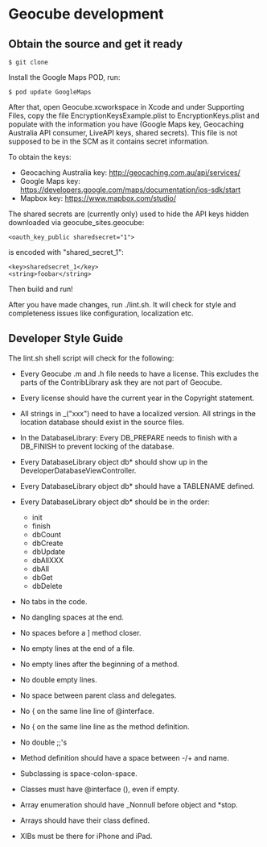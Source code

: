 # Geocube development

## Obtain the source and get it ready

    $ git clone

Install the Google Maps POD, run:

    $ pod update GoogleMaps

After that, open Geocube.xcworkspace in Xcode and under Supporting
Files, copy the file EncryptionKeysExample.plist to EncryptionKeys.plist
and populate with the information you have (Google Maps key,
Geocaching Australia API consumer, LiveAPI keys, shared secrets).
This file is not supposed to be in the SCM as it contains secret
information.

To obtain the keys: 
* Geocaching Australia key: http://geocaching.com.au/api/services/
* Google Maps key: https://developers.google.com/maps/documentation/ios-sdk/start
* Mapbox key: https://www.mapbox.com/studio/

The shared secrets are (currently only) used to hide the API keys
hidden downloaded via geocube_sites.geocube:

    <oauth_key_public sharedsecret="1">

is encoded with "shared_secret_1":

    <key>sharedsecret_1</key>
    <string>foobar</string>


Then build and run!

After you have made changes, run ./lint.sh. It will check for style
and completeness issues like configuration, localization etc.

## Developer Style Guide

The lint.sh shell script will check for the following:

- Every Geocube .m and .h file needs to have a license. This excludes
  the parts of the ContribLibrary ask they are not part of Geocube.

- Every license should have the current year in the Copyright statement.

- All strings in _("xxx") need to have a localized version. All
  strings in the location database should exist in the source files.

- In the DatabaseLibrary: Every DB_PREPARE needs to finish with a
  DB_FINISH to prevent locking of the database.

- Every DatabaseLibrary object db* should show up in the
  DeveloperDatabaseViewController.

- Every DatabaseLibrary object db* should have a TABLENAME defined.

- Every DatabaseLibrary object db* should be in the order:
  - init
  - finish
  - dbCount
  - dbCreate
  - dbUpdate
  - dbAllXXX
  - dbAll
  - dbGet
  - dbDelete

- No tabs in the code.
- No dangling spaces at the end.
- No spaces before a ] method closer.
- No empty lines at the end of a file.
- No empty lines after the beginning of a method.
- No double empty lines.
- No space between parent class and delegates.
- No { on the same line line of @interface.
- No { on the same line line as the method definition.
- No double ;;'s

- Method definition should have a space between -/+ and name.
- Subclassing is space-colon-space.
- Classes must have @interface (), even if empty.

- Array enumeration should have \_Nonnull before object and \*stop.
- Arrays should have their class defined.

- XIBs must be there for iPhone and iPad.
